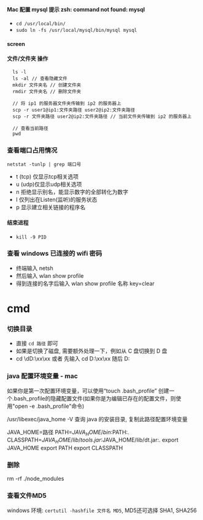 #### Mac 配置 mysql 提示 zsh: command not found: mysql
  - ``` cd /usr/local/bin/ ```
  - ``` sudo ln -fs /usr/local/mysql/bin/mysql mysql ```

#### screen

#### 文件/文件夹 操作

```
  ls -l 
  ls -al // 查看隐藏文件
  mkdir 文件夹名 // 创建文件夹
  rmdir 文件夹名 // 删除文件夹

  // 将 ip1 的服务器文件夹传输到 ip2 的服务器上
  scp -r user1@ip1:文件夹路径 user2@ip2:文件夹路径 
  scp -r 文件夹路径 user2@ip2:文件夹路径 // 当前文件夹传输到 ip2 的服务器上

  // 查看当前路径
  pwd

```

### 查看端口占用情况
``` netstat -tunlp | grep 端口号 ```
  - t (tcp) 仅显示tcp相关选项
  - u (udp)仅显示udp相关选项
  - n 拒绝显示别名，能显示数字的全部转化为数字
  - l 仅列出在Listen(监听)的服务状态
  - p 显示建立相关链接的程序名

#### 结束进程
  - ``` kill -9 PID ```

### 查看 windows 已连接的 wifi 密码
  - 终端输入 netsh
  - 然后输入 wlan show profile
  - 得到连接的名字后输入 wlan show profile 名称 key=clear

# cmd

### 切换目录
  - 直接 ``` cd 路径 ``` 即可
  - 如果是切换了磁盘, 需要额外处理一下，例如从 C 盘切换到 D 盘
  - cd \dD:\xx\xx 或者 先输入 cd D:\xx\xx 随后 D:

### java 配置环境变量 - mac
如果你是第一次配置环境变量，可以使用“touch .bash_profile” 创建一个.bash_profile的隐藏配置文件(如果你是为编辑已存在的配置文件，则使用"open -e .bash_profile"命令)

/usr/libexec/java_home -V 查询 java 的安装目录, 复制此路径配置环境变量

JAVA_HOME=路径
PATH=$JAVA_HOME/bin:$PATH:.
CLASSPATH=$JAVA_HOME/lib/tools.jar:$JAVA_HOME/lib/dt.jar:.
export JAVA_HOME
export PATH
export CLASSPATH

### 删除
rm -rf ./node_modules

### 查看文件MD5

windows 环境: ``` certutil -hashfile 文件名 MD5 ```, MD5还可选择 SHA1, SHA256
